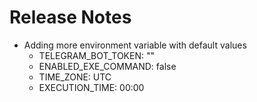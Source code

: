 # Release Notes

- Adding more environment variable with default values
  - TELEGRAM_BOT_TOKEN: ""
  - ENABLED_EXE_COMMAND: false
  - TIME_ZONE: UTC
  - EXECUTION_TIME: 00:00